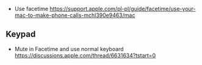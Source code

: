 - Use facetime https://support.apple.com/pl-pl/guide/facetime/use-your-mac-to-make-phone-calls-mchl390e9463/mac

## Keypad

- Mute in Facetime and use normal keyboard https://discussions.apple.com/thread/6631634?tstart=0